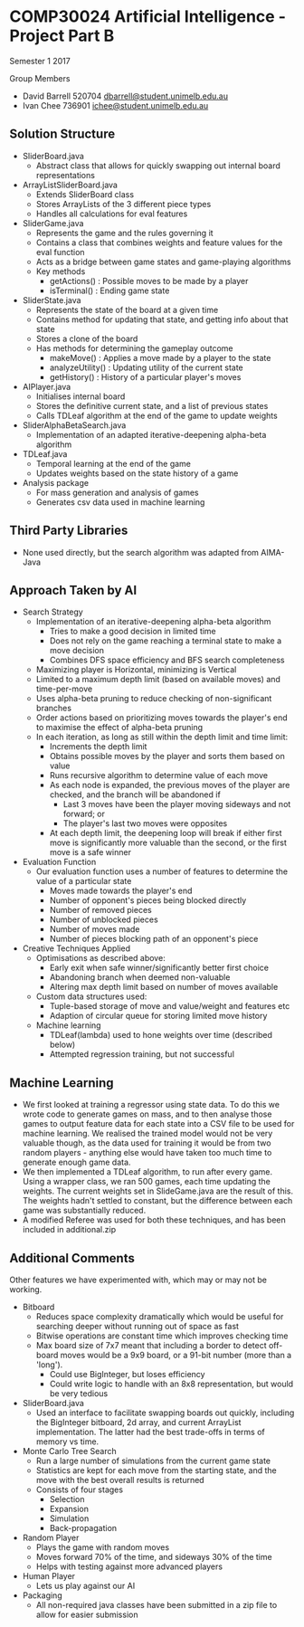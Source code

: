 # COMP30024 Artificial Intelligence - Project Part B
Semester 1 2017

Group Members
- David Barrell 520704  dbarrell@student.unimelb.edu.au
- Ivan Chee     736901  ichee@student.unimelb.edu.au

## Solution Structure
- SliderBoard.java
  - Abstract class that allows for quickly swapping out internal board representations
- ArrayListSliderBoard.java
  - Extends SliderBoard class
  - Stores ArrayLists of the 3 different piece types
  - Handles all calculations for eval features
- SliderGame.java
  - Represents the game and the rules governing it
  - Contains a class that combines weights and feature values for the eval function
  - Acts as a bridge between game states and game-playing algorithms
  - Key methods
    - getActions() : Possible moves to be made by a player
    - isTerminal() : Ending game state
- SliderState.java
  - Represents the state of the board at a given time
  - Contains method for updating that state, and getting info about that state
  - Stores a clone of the board
  - Has methods for determining the gameplay outcome
    - makeMove() : Applies a move made by a player to the state
    - analyzeUtility() : Updating utility of the current state
    - getHistory() : History of a particular player's moves
- AIPlayer.java
  - Initialises internal board
  - Stores the definitive current state, and a list of previous states
  - Calls TDLeaf algorithm at the end of the game to update weights
- SliderAlphaBetaSearch.java
  - Implementation of an adapted iterative-deepening alpha-beta algorithm
- TDLeaf.java
  - Temporal learning at the end of the game
  - Updates weights based on the state history of a game
- Analysis package
  - For mass generation and analysis of games
  - Generates csv data used in machine learning

## Third Party Libraries
- None used directly, but the search algorithm was adapted from AIMA-Java

## Approach Taken by AI
- Search Strategy
  - Implementation of an iterative-deepening alpha-beta algorithm
    - Tries to make a good decision in limited time
    - Does not rely on the game reaching a terminal state to make a move decision
    - Combines DFS space efficiency and BFS search completeness
  - Maximizing player is Horizontal, minimizing is Vertical
  - Limited to a maximum depth limit (based on available moves) and time-per-move
  - Uses alpha-beta pruning to reduce checking of non-significant branches
  - Order actions based on prioritizing moves towards the player's
    end to maximise the effect of alpha-beta pruning
  - In each iteration, as long as still within the depth limit and time limit:
    - Increments the depth limit
    - Obtains possible moves by the player and sorts them based on value
    - Runs recursive algorithm to determine value of each move
    - As each node is expanded, the previous moves of the player are checked, and the
      branch will be abandoned if
      - Last 3 moves have been the player moving sideways and not forward; or
      - The player's last two moves were opposites
    - At each depth limit, the deepening loop will break if either first move is
      significantly more valuable than the second, or the first move is a safe winner
- Evaluation Function
  - Our evaluation function uses a number of features to determine the value of
    a particular state
    - Moves made towards the player's end
    - Number of opponent's pieces being blocked directly
    - Number of removed pieces
    - Number of unblocked pieces
    - Number of moves made
    - Number of pieces blocking path of an opponent's piece
- Creative Techniques Applied
  - Optimisations as described above:
    - Early exit when safe winner/significantly better first choice
    - Abandoning branch when deemed non-valuable
    - Altering max depth limit based on number of moves available
  - Custom data structures used:
    - Tuple-based storage of move and value/weight and features etc
    - Adaption of circular queue for storing limited move history
  - Machine learning
    - TDLeaf(lambda) used to hone weights over time (described below)
    - Attempted regression training, but not successful

## Machine Learning
- We first looked at training a regressor using state data. To do this we wrote code to generate
  games on mass, and to then analyse those games to output feature data for each state into a
  CSV file to be used for machine learning. We realised the trained model would not be very valuable
  though, as the data used for training it would be from two random players - anything else would
  have taken too much time to generate enough game data.
- We then implemented a TDLeaf algorithm, to run after every game. Using a wrapper class, we ran
  500 games, each time updating the weights. The current weights set in SlideGame.java are the result
  of this. The weights hadn't settled to constant, but the difference between each game was substantially
  reduced.
- A modified Referee was used for both these techniques, and has been included in additional.zip

## Additional Comments
Other features we have experimented with, which may or may not be working.
- Bitboard
  - Reduces space complexity dramatically which would be useful for searching deeper without running out of space as fast
  - Bitwise operations are constant time which improves checking time
  - Max board size of 7x7 meant that including a border to detect off-board moves would be a 9x9 board,
    or a 91-bit number (more than a 'long').
    - Could use BigInteger, but loses efficiency
    - Could write logic to handle with an 8x8 representation, but would be very tedious
- SliderBoard.java
  - Used an interface to facilitate swapping boards out quickly, including the BigInteger bitboard,
    2d array, and current ArrayList implementation. The latter had the best trade-offs in terms of
    memory vs time.
- Monte Carlo Tree Search
  - Run a large number of simulations from the current game state
  - Statistics are kept for each move from the starting state, and the move with the best overall results is returned
  - Consists of four stages
    - Selection
    - Expansion
    - Simulation
    - Back-propagation
- Random Player
  - Plays the game with random moves
  - Moves forward 70% of the time, and sideways 30% of the time
  - Helps with testing against more advanced players
- Human Player
  - Lets us play against our AI
- Packaging
  - All non-required java classes have been submitted in a zip file to allow for easier submission
